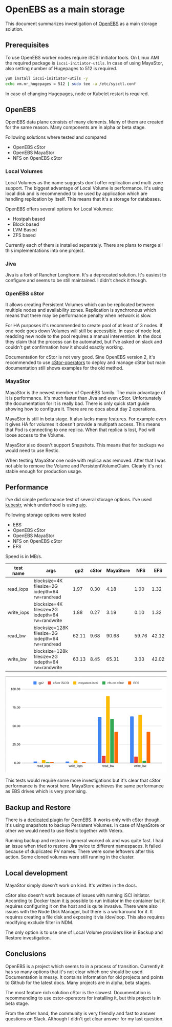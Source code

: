 # OpenEBS as a main storage

This document summarizes investigation of [OpenEBS](https://openebs.io/) as a main storage solution.

## Prerequisites

To use OpenEBS worker nodes require iSCSI initiator tools. On Linux AMI the required package is `iscsi-initiator-utils`.
In case of using MayaStor, also setting number of Hugepages to 512 is required.

```bash
yum install iscsi-initiator-utils -y
echo vm.nr_hugepages = 512 | sudo tee -a /etc/sysctl.conf
```

In case of changing Hugepages, node or Kubelet restart is required.

## OpenEBS

OpenEBS data plane consists of many elements. Many of them are created for the same reason.
Many components are in alpha or beta stage.

Following solutions where tested and compared

* OpenEBS cStor
* OpenEBS MayaStor
* NFS on OpenEBS cStor

### Local Volumes

Local Volumes as the name suggests don't offer replication and multi zone support. The biggest advantage of Local Volume is performance.
It's using local disk and is recommended to be used by application which are handling replication by itself. This means that it's a storage for databases.

OpenEBS offers several options for Local Volumes:

* Hostpah based
* Block based
* LVM Based
* ZFS based

Currently each of them is installed separately. There are plans to merge all this implementations into one project.

### Jiva

Jiva is a fork of Rancher Longhorm. It's a deprecated solution. It's easiest to configure and seems to be still maintained.
I didn't check it though.

### OpenEBS cStor

It allows creating Persistent Volumes which can be replicated between multiple nodes and availability zones.
Replication is synchronous which means that there may be performance penalty when network is slow.

For HA purposes it's recommended to create pool of at least of 3 nodes. If one node goes down Volumes will still be accessible.
In case of node lost, readding new node to the pool requires a manual intervention. In the docs they claim that the process can be automated,
but I've asked on slack and couldn't get confirmation how it should exactly working.

Documentation for cStor is not very good. Sine OpenEBS version 2, it's recommended to use [cStor-operators](https://github.com/openebs/cstor-operators) to deploy and manage cStor but main documentation still shows examples for the old method.

### MayaStor

MayaStor is the newest member of OpenEBS family. The main advantage of it is performance. It's much faster than Jiva and even cStor. 
Unfortunately the documentation for it is really bad. There is only quick start guide showing how to configure it. There are no docs about day 2 operations.

MayaStor is still in beta stage. It also lacks many features. For example even it gives HA for volumes it doesn't provide a multipath access.
This means that Pod is connecting to one replica. When that replica is lost, Pod will loose access to the Volume. 

MayaStor also doesn't support Snapshots. This means that for backups we would need to use Restic.

When testing MayaStor one node with replica was removed. After that I was not able to remove the Volume and PersistentVolumeClaim. Clearly it's not stable enough for production usage.

## Performance

I've did simple performance test of several storage options. I've used [kubestr](https://github.com/kastenhq/kubestr), which underhood is using [aio](https://github.com/axboe/fio/).

Following storage options were tested

* EBS
* OpenEBS cStor
* OpenEBS MayaStor
* NFS on OpenEBS cStor
* EFS

Speed is in MB/s.

| test name   | args                                               | gp2   | cStor | MayaStore | NFS   | EFS   |
| ----------- | -------------------------------------------------- | ----- | ----- | --------- | ----- | ----- |
| read_iops   | blocksize=4K filesize=2G iodepth=64 rw=randread    | 1.97  | 0.30  | 4.18      | 1.00  | 1.32  |
| write_iops  | blocksize=4K filesize=2G iodepth=64 rw=randwrite   | 1.88  | 0.27  | 3.19      | 0.10  | 1.32  |
| read_bw     | blocksize=128K filesize=2G iodepth=64 rw=randread  | 62.11 | 9.68  | 90.68     | 59.76 | 42.12 |
| write_bw    | blocksize=128k filesize=2G iodepth=64 rw=randwrite | 63.13 | 8.45  | 65.31     | 3.03  | 42.02 |

![Performance graph](./assets/cs-perf.png)

This tests would require some more investigations but it's clear that cStor performance is the worst here. MayaStore achieves the same performance as EBS drives which is very promising.

## Backup and Restore

There is a [dedicated plugin](https://github.com/openebs/velero-plugin) for OpenEBS. It works only with cStor though. It's using snapshots to backup Persistent Volumes. In case of MayaStore or other we would need to use Restic together with Velero.

Running backup and restore in general worked ok and was quite fast. I had an issue when tried to restore Jira twice to different namespaces. It failed because of duplicated PV names. There were some leftovers after this action. Some cloned volumes were still running in the cluster.

## Local development

MayaStor simply doesn't work on kind. It's written in the docs.

cStor also doesn't work because of issues with running iSCI initiator.  According to Docker team it [is](https://www.docker.com/blog/road-to-containing-iscsi/) possible to run initiator in the container but it requires configuring it on the host and is quite invasive. There were also issues with the Node Disk Manager, but there is a workaround for it. It requires creating a file disk and exposing it via /dev/loop. This also requires modifying exclude filter in NDM.

The only option is to use one of Local Volume providers like in Backup and Restore investigation.

## Conclusions

OpenEBS is a project which seems to in a process of transition. Currently it has so many options that it's not clear which one should be used.
Documentation is messy. It contains information for old projects and points to Github for the latest docs. 
Many projects are in alpha, beta stages.

The most feature rich solution cStor is the slowest. Documentation is recommending to use cstor-operators for installing it, but this project is in beta stage.

From the other hand, the community is very friendly and fast to answer questions on Slack. Although I didn't get clear answer for my last question.
